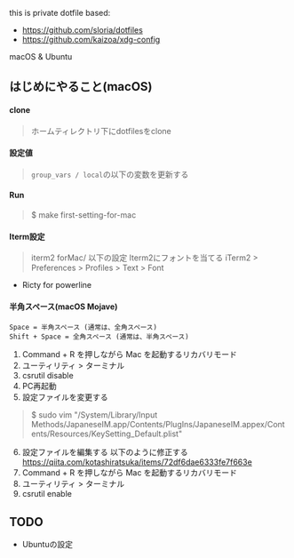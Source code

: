 this is private dotfile
based:
- https://github.com/sloria/dotfiles
- https://github.com/kaizoa/xdg-config

macOS & Ubuntu

## はじめにやること(macOS)
#### clone
> ホームティレクトリ下にdotfilesをclone
#### 設定値
>  `group_vars / local`の以下の変数を更新する
#### Run
> $ make first-setting-for-mac
#### Iterm設定
> iterm2
forMac/ 以下の設定
> Iterm2にフォントを当てる
iTerm2 > Preferences > Profiles > Text > Font
- Ricty for powerline

#### 半角スペース(macOS Mojave)
```
Space = 半角スペース (通常は、全角スペース)
Shift + Space = 全角スペース (通常は、半角スペース)
```

1. Command + R を押しながら Mac を起動するリカバリモード
2. ユーティリティ > ターミナル
3. csrutil disable
4. PC再起動
5. 設定ファイルを変更する
> $ sudo vim "/System/Library/Input Methods/JapaneseIM.app/Contents/PlugIns/JapaneseIM.appex/Contents/Resources/KeySetting_Default.plist"
6. 設定ファイルを編集する
以下のように修正する
https://qiita.com/kotashiratsuka/items/72df6dae6333fe7f663e
7. Command + R を押しながら Mac を起動するリカバリモード
8. ユーティリティ > ターミナル
9. csrutil enable


## TODO
- Ubuntuの設定
